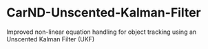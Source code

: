 # CarND-Unscented-Kalman-Filter
Improved non-linear equation handling for object tracking using an Unscented Kalman Filter (UKF)
